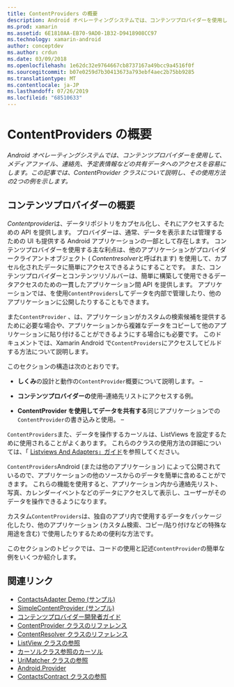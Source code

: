 ```yaml
---
title: ContentProviders の概要
description: Android オペレーティングシステムでは、コンテンツプロバイダーを使用して、メディアファイル、連絡先、予定表情報などの共有データへのアクセスを容易にします。 この記事では、ContentProvider クラスについて説明し、その使用方法の2つの例を示します。
ms.prod: xamarin
ms.assetid: 6E1810AA-EB70-9AD0-1B32-D9418908CC97
ms.technology: xamarin-android
author: conceptdev
ms.author: crdun
ms.date: 03/09/2018
ms.openlocfilehash: 1e62dc32e9764667cb8737167a49bcc9a4516f0f
ms.sourcegitcommit: b07e0259d7b30413673a793ebf4aec2b75bb9285
ms.translationtype: MT
ms.contentlocale: ja-JP
ms.lasthandoff: 07/26/2019
ms.locfileid: "68510633"
---
```

# <a name="intro-to-contentproviders"></a>ContentProviders の概要

_Android オペレーティングシステムでは、コンテンツプロバイダーを使用して、メディアファイル、連絡先、予定表情報などの共有データへのアクセスを容易にします。この記事では、ContentProvider クラスについて説明し、その使用方法の2つの例を示します。_


## <a name="content-providers-overview"></a>コンテンツプロバイダーの概要

*Contentprovider*は、データリポジトリをカプセル化し、それにアクセスするための API を提供します。 プロバイダーは、通常、データを表示または管理するための UI も提供する Android アプリケーションの一部として存在します。 コンテンツプロバイダーを使用する主な利点は、他のアプリケーションがプロバイダークライアントオブジェクト ( *Contentresolver*と呼ばれます) を使用して、カプセル化されたデータに簡単にアクセスできるようにすることです。 また、コンテンツプロバイダーとコンテンツリゾルバーは、簡単に構築して使用できるデータアクセスのための一貫したアプリケーション間 API を提供します。 アプリケーションでは、を使用`ContentProviders`してデータを内部で管理したり、他のアプリケーションに公開したりすることもできます。

また`ContentProvider` 、は、アプリケーションがカスタムの検索候補を提供するために必要な場合や、アプリケーションから複雑なデータをコピーして他のアプリケーションに貼り付けることができるようにする場合にも必要です。 このドキュメントでは、Xamarin Android で`ContentProviders`にアクセスしてビルドする方法について説明します。

このセクションの構造は次のとおりです。

- **しくみ**の設計と動作の`ContentProvider`概要について説明します。 &ndash;

- **コンテンツプロバイダーの**使用&ndash;連絡先リストにアクセスする例。

- **ContentProvider を使用してデータを共有する**同じアプリケーションでの`ContentProvider`の書き込みと使用。 &ndash;

`ContentProviders`また、データを操作するカーソルは、ListViews を設定するために使用されることがよくあります。 これらのクラスの使用方法の詳細については、「 [Listviews And Adapters」ガイド](~/android/user-interface/layouts/list-view/index.md)を参照してください。

`ContentProviders`Android (または他のアプリケーション) によって公開されているので、アプリケーションの他のソースからのデータを簡単に含めることができます。 これらの機能を使用すると、アプリケーション内から連絡先リスト、写真、カレンダーイベントなどのデータにアクセスして表示し、ユーザーがそのデータを操作できるようになります。

カスタム`ContentProviders`は、独自のアプリ内で使用するデータをパッケージ化したり、他のアプリケーション (カスタム検索、コピー/貼り付けなどの特殊な用途を含む) で使用したりするための便利な方法です。

このセクションのトピックでは、コードの使用と記述`ContentProvider`の簡単な例をいくつか紹介します。



## <a name="related-links"></a>関連リンク

- [ContactsAdapter Demo (サンプル)](https://developer.xamarin.com/samples/monodroid/PlatformFeatures/ContactsAdapterDemo/)
- [SimpleContentProvider (サンプル)](https://developer.xamarin.com/samples/monodroid/PlatformFeatures/SimpleContentProvider)
- [コンテンツプロバイダー開発者ガイド](https://developer.android.com/guide/topics/providers/content-providers.html)
- [ContentProvider クラスのリファレンス](xref:Android.Content.ContentProvider)
- [ContentResolver クラスのリファレンス](xref:Android.Content.ContentResolver)
- [ListView クラスの参照](xref:Android.Widget.ListView)
- [カーソルクラス参照のカーソル](xref:Android.Widget.CursorAdapter)
- [UriMatcher クラスの参照](xref:Android.Content.UriMatcher)
- [Android.Provider](xref:Android.Provider)
- [ContactsContract クラスの参照](xref:Android.Provider.ContactsContract)
